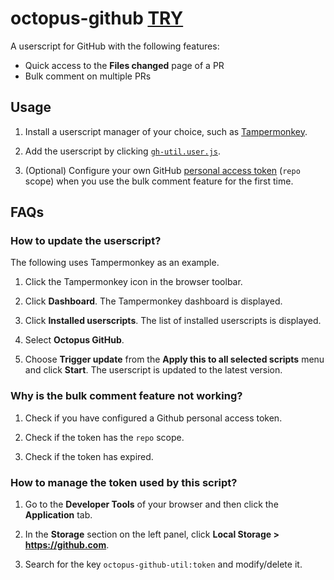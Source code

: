 # octopus-github  [TRY](https://raw.githubusercontent.com/Oreoxmt/octopus-github/main/gh-util.user.js)

A userscript for GitHub with the following features:

- Quick access to the **Files changed** page of a PR
- Bulk comment on multiple PRs

## Usage

1. Install a userscript manager of your choice, such as [Tampermonkey](https://tampermonkey.net/).

2. Add the userscript by clicking [`gh-util.user.js`](https://raw.githubusercontent.com/Oreoxmt/octopus-github/main/gh-util.user.js).

3. (Optional) Configure your own GitHub [personal access token](https://docs.github.com/en/authentication/keeping-your-account-and-data-secure/creating-a-personal-access-token) (`repo` scope) when you use the bulk comment feature for the first time.

## FAQs

### How to update the userscript?

The following uses Tampermonkey as an example.

1. Click the Tampermonkey icon in the browser toolbar.

2. Click **Dashboard**. The Tampermonkey dashboard is displayed.

3. Click **Installed userscripts**. The list of installed userscripts is displayed.

4. Select **Octopus GitHub**.

5. Choose **Trigger update** from the **Apply this to all selected scripts** menu and click **Start**. The userscript is updated to the latest version.

### Why is the bulk comment feature not working?

1. Check if you have configured a Github personal access token.

2. Check if the token has the `repo` scope.

3. Check if the token has expired.

### How to manage the token used by this script?

1. Go to the **Developer Tools** of your browser and then click the **Application** tab.

2. In the **Storage** section on the left panel, click **Local Storage > https://github.com**.

3. Search for the key `octopus-github-util:token` and modify/delete it.
